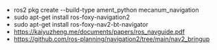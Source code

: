 - ros2 pkg create --build-type ament_python mecanum_navigation
- sudo apt-get install ros-foxy-navigation2
- sudo apt-get install ros-foxy-nav2-bt-navigator 
- https://kaiyuzheng.me/documents/papers/ros_navguide.pdf
- https://github.com/ros-planning/navigation2/tree/main/nav2_bringup
